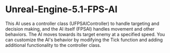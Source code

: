 #  Unreal-Engine-5.1-FPS-AI

This AI uses a controller class (UFPSAIController) to handle targeting and decision making, and the AI itself (FPSAI) handles movement and other behaviors. The AI moves towards its target enemy at a specified speed. You can customize the AI's behavior by modifying the Tick function and adding additional functionality to the controller class.